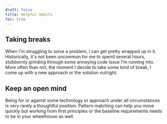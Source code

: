 ```yaml
---
draft: false
title: Helpful Habits
toc: true
---
```


## Taking breaks

When I'm struggling to solve a problem, I can get pretty wrapped up in it. Historically, it's not been uncommon for me to spend several hours, stubbornly grinding through some annoying code issue I'm running into.
More often than not, the moment I decide to take some kind of break, I come up with a new approach or the solution outright.

## Keep an open mind

Being for or against some technology or approach under all circumstances is very rarely a thoughtful position.
Pattern matching can help you move quickly but working from first principles or the baseline requirements needs to be in your wheelhouse as well.
